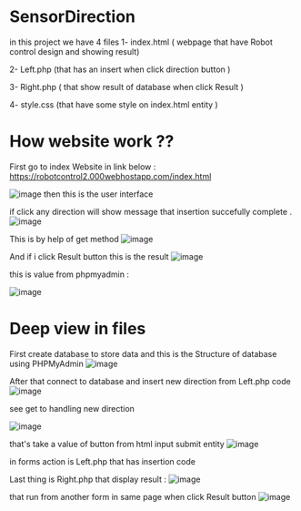 # SensorDirection

in this project we have 4 files 
1- index.html ( webpage that have Robot control design and showing result)

2- Left.php (that has an insert when click direction button )

3- Right.php ( that show result of database when click Result )

4- style.css (that have some style on index.html entity )



# How website work ??

First go to index Website in link below :
https://robotcontrol2.000webhostapp.com/index.html

![image](https://user-images.githubusercontent.com/110176361/185809859-2447642c-a9b9-4041-887c-f63f20d33bc2.png)
 then this is the user interface 
 
if click any direction will show message that insertion succefully complete .
![image](https://user-images.githubusercontent.com/110176361/185809921-3f4a79a5-a426-41d1-b984-753b5d14a40c.png)

This is by help of get method 
![image](https://user-images.githubusercontent.com/110176361/185809940-62555b08-5559-4b1f-a1ef-6e016720685e.png)

And if i click Result button this is the result 
![image](https://user-images.githubusercontent.com/110176361/185809990-a1b15857-3854-4c89-9089-f1336b7e9d1e.png)

this is value from phpmyadmin :

![image](https://user-images.githubusercontent.com/110176361/185810537-c5cf38c4-c6f0-443f-a43c-833f9b6aadc3.png)

# Deep view in files 

First create database to store data and this is the Structure of database using PHPMyAdmin
![image](https://user-images.githubusercontent.com/110176361/185810095-5df54a8c-da30-4109-b24f-ed19b5fefa5e.png)

After that connect to database and insert new direction from Left.php code 
![image](https://user-images.githubusercontent.com/110176361/185810177-c5c3fd10-a533-4f35-ab8e-c98cae807841.png)

see get to handling new direction 

![image](https://user-images.githubusercontent.com/110176361/185810229-e916352a-5366-4569-bf35-c83fc8c6006a.png)

that's take a value of button from html input submit entity 
![image](https://user-images.githubusercontent.com/110176361/185810295-4ad2d046-092e-473d-8c67-05a7efc13d66.png)

in forms action is Left.php that has insertion code 

Last thing is Right.php that display result :
![image](https://user-images.githubusercontent.com/110176361/185810371-932bd437-69ad-4476-8016-5d6b7a1d01a0.png)

that run from another form in same page when click Result button 
![image](https://user-images.githubusercontent.com/110176361/185810401-ae38a042-f056-4876-b0c8-84dafb3e1a57.png)



